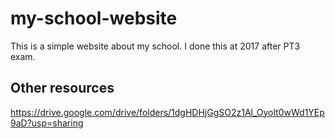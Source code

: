 # my-school-website
This is a simple website about my school. I done this at 2017 after PT3 exam.

## Other resources
https://drive.google.com/drive/folders/1dgHDHjGgSO2z1Al_Oyolt0wWd1YEp9aD?usp=sharing
